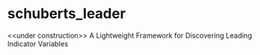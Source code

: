 # schuberts_leader
&lt;&lt;under construction>> A Lightweight Framework for Discovering Leading Indicator Variables
